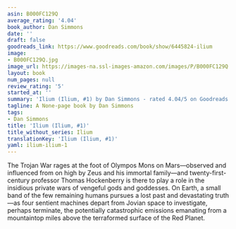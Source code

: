 ```yaml
---
asin: B000FC129Q
average_rating: '4.04'
book_author: Dan Simmons
date: ''
draft: false
goodreads_link: https://www.goodreads.com/book/show/6445824-ilium
image:
- B000FC129Q.jpg
image_url: https://images-na.ssl-images-amazon.com/images/P/B000FC129Q.01._SCLZZZZZZZ.jpg
layout: book
num_pages: null
review_rating: '5'
started_at: ''
summary: 'Ilium (Ilium, #1) by Dan Simmons - rated 4.04/5 on Goodreads'
tagline: A None-page book by Dan Simmons
tags:
- Dan Simmons
title: 'Ilium (Ilium, #1)'
title_without_series: Ilium
translationKey: 'Ilium (Ilium, #1)'
yaml: ilium-ilium-1
---
```


The Trojan War rages at the foot of Olympos Mons on Mars—observed and influenced from on high by Zeus and his immortal family—and twenty-first-century professor Thomas Hockenberry is there to play a role in the insidious private wars of vengeful gods and goddesses. On Earth, a small band of the few remaining humans pursues a lost past and devastating truth—as four sentient machines depart from Jovian space to investigate, perhaps terminate, the potentially catastrophic emissions emanating from a mountaintop miles above the terraformed surface of the Red Planet.